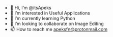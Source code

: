 - 👋 Hi, I’m @itsApeks
- 👀 I’m interested in Useful Applications
- 🌱 I’m currently learning Python
- 💞️ I’m looking to collaborate on Image Editing 
- 📫 How to reach me apeksfn@protonmail.com

<!---
itsApeks/itsApeks is a ✨ special ✨ repository because its `README.md` (this file) appears on your GitHub profile.
You can click the Preview link to take a look at your changes.
--->
